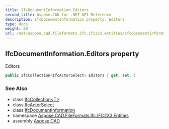 ```yaml
---
title: IfcDocumentInformation.Editors
second_title: Aspose.CAD for .NET API Reference
description: IfcDocumentInformation property. Editors
type: docs
weight: 80
url: /net/aspose.cad.fileformats.ifc.ifc2x3.entities/ifcdocumentinformation/editors/
---
```

## IfcDocumentInformation.Editors property

Editors

```csharp
public IfcCollection<IfcActorSelect> Editors { get; set; }
```

### See Also

* class [IfcCollection&lt;T&gt;](../../../aspose.cad.fileformats.ifc/ifccollection-1/)
* class [IfcActorSelect](../../../aspose.cad.fileformats.ifc.ifc2x3.types/ifcactorselect/)
* class [IfcDocumentInformation](../)
* namespace [Aspose.CAD.FileFormats.Ifc.IFC2X3.Entities](../../ifcdocumentinformation/)
* assembly [Aspose.CAD](../../../)


